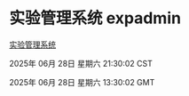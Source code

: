 # 实验管理系统 expadmin
[实验管理系统](http://219.139.196.165:56808/expadmin-782313d2-e1b1-4ea7-932e-3a55e6a1a4d0/)

2025年 06月 28日 星期六 21:30:02 CST

2025年 06月 28日 星期六 13:30:02 GMT
